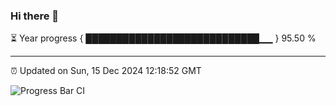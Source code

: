 ### Hi there 👋

⏳ Year progress { ████████████████████████████▁▁ } 95.50 %

---

⏰ Updated on Sun, 15 Dec 2024 12:18:52 GMT

![Progress Bar CI](https://github.com/Shyam-Makwana/GitHub-Actions-Demo/workflows/Progress%20Bar%20CI/badge.svg)
